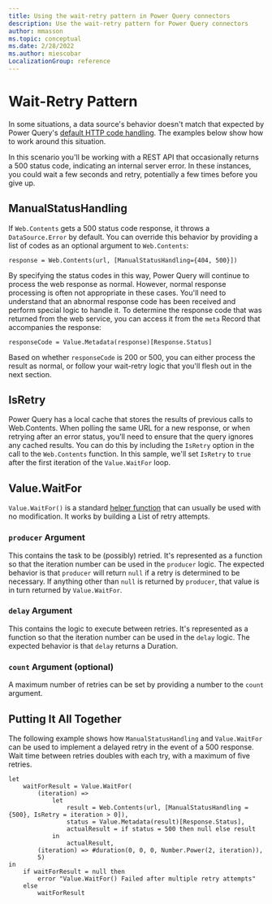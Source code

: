 ```yaml
---
title: Using the wait-retry pattern in Power Query connectors
description: Use the wait-retry pattern for Power Query connectors
author: mmasson
ms.topic: conceptual
ms.date: 2/28/2022
ms.author: miescobar
LocalizationGroup: reference
---
```


# Wait-Retry Pattern

In some situations, a data source's behavior doesn't match that expected by Power Query's [default HTTP code handling](HandlingStatusCodes.md). The examples below show how to work around this situation.

In this scenario you'll be working with a REST API that occasionally returns a 500 status code, indicating an internal server error. In these instances, you could wait a few seconds and retry, potentially a few times before you give up.

## ManualStatusHandling

If `Web.Contents` gets a 500 status code response, it throws a `DataSource.Error` by default. You can override this behavior by providing a list of codes as an optional argument to `Web.Contents`:

```
response = Web.Contents(url, [ManualStatusHandling={404, 500}])
```

By specifying the status codes in this way, Power Query will continue to process the web response as normal. However, normal response processing is often not appropriate in these cases. You'll need to understand that an abnormal response code has been received and perform special logic to handle it. To determine the response code that was returned from the web service, you can access it from the `meta` Record that accompanies the response:

```
responseCode = Value.Metadata(response)[Response.Status]
```

Based on whether `responseCode` is 200 or 500, you can either process the result as normal, or follow your wait-retry logic that you'll flesh out in the next section.

## IsRetry

Power Query has a local cache that stores the results of previous calls to Web.Contents. When polling the same URL for a new response, or when retrying after an error status,
you'll need to ensure that the query ignores any cached results. You can do this by including the `IsRetry` option in the call to the `Web.Contents` function. In this sample, we'll set `IsRetry` to `true` after the first iteration of the `Value.WaitFor` loop.

## Value.WaitFor

`Value.WaitFor()` is a standard [helper function](HelperFunctions.md) that can usually be used with no modification. It works by building a List of retry attempts.

### `producer` Argument

This contains the task to be (possibly) retried. It's represented as a function so that the iteration number can be used in the `producer` logic. The expected behavior is that `producer` will return `null` if a retry is determined to be necessary. If anything other than `null` is returned by `producer`, that value is in turn returned by `Value.WaitFor`.

### `delay` Argument

This contains the logic to execute between retries. It's represented as a function so that the iteration number can be used in the `delay` logic. The expected behavior is that `delay` returns a Duration.

### `count` Argument (optional)

A maximum number of retries can be set by providing a number to the `count` argument.

## Putting It All Together

The following example shows how `ManualStatusHandling` and `Value.WaitFor` can be used to implement a delayed retry in the event of a 500 response. Wait time between retries doubles with each try, with a maximum of five retries.

```
let
    waitForResult = Value.WaitFor(
        (iteration) =>
            let
                result = Web.Contents(url, [ManualStatusHandling = {500}, IsRetry = iteration > 0]),
                status = Value.Metadata(result)[Response.Status],
                actualResult = if status = 500 then null else result
            in
                actualResult,
        (iteration) => #duration(0, 0, 0, Number.Power(2, iteration)),
        5)
in
    if waitForResult = null then
        error "Value.WaitFor() Failed after multiple retry attempts"
    else
        waitForResult
```
